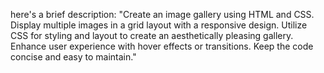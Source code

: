  here's a brief description:  "Create an image gallery using HTML and CSS. Display multiple images in a grid layout with a responsive design. Utilize CSS for styling and layout to create an aesthetically pleasing gallery. Enhance user experience with hover effects or transitions. Keep the code concise and easy to maintain."
